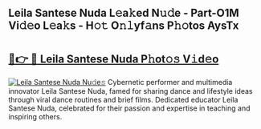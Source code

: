 ## Leila Santese Nuda L𝚎a𝚔ed N𝚞𝚍e - Part-O1M Vi𝚍𝚎o L𝚎a𝚔s - H𝚘𝚝 O𝚗𝚕yf𝚊ns P𝚑𝚘tos AysTx

# <h2><a href="http://kfell75.oniu.top/?m=Leila+Santese+Nuda">🔗👉 🔴 Leila Santese Nuda P𝚑ot𝚘𝚜 V𝚒d𝚎o</a></h2>

[![Leila Santese Nuda Nu𝚍e𝚜](https://i.imgur.com/0qMVB7G.gif)](http://kfell75.oniu.top/?m=Leila+Santese+Nuda)
Cybernetic performer and multimedia innovator Leila Santese Nuda, famed for sharing dance and lifestyle ideas through viral dance routines and brief films. Dedicated educator Leila Santese Nuda, celebrated for their passion and expertise in teaching and inspiring others.  
